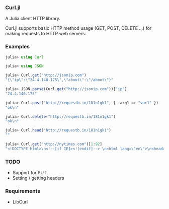 ### Curl.jl

A Julia client HTTP library.

Curl.jl supports basic HTTP method usage (GET, POST, DELETE ...) for making
requests to HTTP web servers.

### Examples

  ```julia
  julia> using Curl

  julia> using JSON

  julia> Curl.get("http://jsonip.com")
  "{\"ip\":\"24.4.140.175\",\"about\":\"/about\"}"

  julia> JSON.parse(Curl.get("http://jsonip.com"))["ip"]
  "24.4.140.175"

  julia> Curl.post("http://requestb.in/181n1gk1", { :arg1 => "var1" })
  "ok\n"

  julia> Curl.delete("http://requestb.in/181n1gk1")
  "ok\n"

  julia> Curl.head("http://requestb.in/181n1gk1")
  ""

  julia> Curl.get("http://nytimes.com")[1:92]
  "<!DOCTYPE html>\n<!--[if IE]><![endif]--> \n<html lang=\"en\">\n<head>\n<title>The New York Times "

  ```

### TODO

 * Support for PUT
 * Setting / getting headers

### Requirements

 * LibCurl

